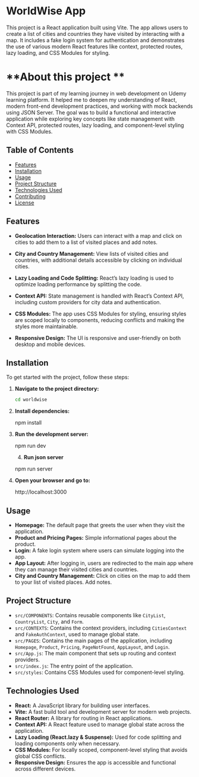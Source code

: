 # **WorldWise App**

This project is a React application built using Vite. The app allows users to create a list of cities and countries they have visited by interacting with a map. It includes a fake login system for authentication and demonstrates the use of various modern React features like context, protected routes, lazy loading, and CSS Modules for styling.

# **About this project **

This project is part of my learning journey in web development on Udemy learning platform. It helped me to deepen my understanding of React, modern front-end development practices, and working with mock backends using JSON Server. The goal was to build a functional and interactive application while exploring key concepts like state management with Context API, protected routes, lazy loading, and component-level styling with CSS Modules.

## **Table of Contents**

- [Features](#features)
- [Installation](#installation)
- [Usage](#usage)
- [Project Structure](#project-structure)
- [Technologies Used](#technologies-used)
- [Contributing](#contributing)
- [License](#license)

## **Features**

- **Geolocation Interaction:** Users can interact with a map and click on cities to add them to a list of visited places and add notes.
- **City and Country Management:** View lists of visited cities and countries, with additional details accessible by clicking on individual cities.

- **Lazy Loading and Code Splitting:** React’s lazy loading is used to optimize loading performance by splitting the code.
- **Context API:** State management is handled with React’s Context API, including custom providers for city data and authentication.
- **CSS Modules:** The app uses CSS Modules for styling, ensuring styles are scoped locally to components, reducing conflicts and making the styles more maintainable.
- **Responsive Design:** The UI is responsive and user-friendly on both desktop and mobile devices.

## **Installation**

To get started with the project, follow these steps:

1. **Navigate to the project directory:**

   ```bash
   cd worldwise
   ```

2. **Install dependencies:**

   npm install

3. **Run the development server:**

   npm run dev

   4. **Run json server**

   npm run server

4. **Open your browser and go to:**

   http://localhost:3000

## **Usage**

- **Homepage:** The default page that greets the user when they visit the application.
- **Product and Pricing Pages:** Simple informational pages about the product.
- **Login:** A fake login system where users can simulate logging into the app.
- **App Layout:** After logging in, users are redirected to the main app where they can manage their visited cities and countries.
- **City and Country Management:** Click on cities on the map to add them to your list of visited places. Add notes.

## **Project Structure**

- `src/COMPONENTS`: Contains reusable components like `CityList`, `CountryList`, `City`, and `Form`.
- `src/CONTEXTS`: Contains the context providers, including `CitiesContext` and `FakeAuthContext`, used to manage global state.
- `src/PAGES`: Contains the main pages of the application, including `Homepage`, `Product`, `Pricing`, `PageNotFound`, `AppLayout`, and `Login`.
- `src/App.js`: The main component that sets up routing and context providers.
- `src/index.js`: The entry point of the application.
- `src/styles`: Contains CSS Modules used for component-level styling.

## **Technologies Used**

- **React:** A JavaScript library for building user interfaces.
- **Vite:** A fast build tool and development server for modern web projects.
- **React Router:** A library for routing in React applications.
- **Context API:** A React feature used to manage global state across the application.
- **Lazy Loading (React.lazy & Suspense):** Used for code splitting and loading components only when necessary.
- **CSS Modules:** For locally scoped, component-level styling that avoids global CSS conflicts.
- **Responsive Design:** Ensures the app is accessible and functional across different devices.
